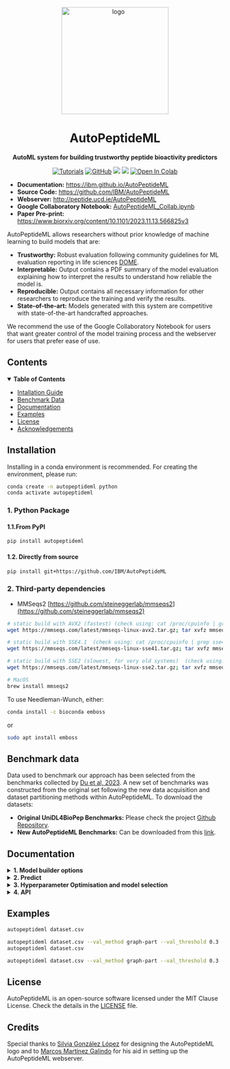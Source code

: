 <div align="center">

  <picture>
    <source media="(prefers-color-scheme: light)" srcset="https://ibm.github.io/AutoPeptideML/imgs/APML_light.png" height="250x">
    <img alt="logo" src="https://ibm.github.io/AutoPeptideML/imgs/APML_dark.png">
  </picture>

  <h1>AutoPeptideML</h1>

  <p>
    <strong>AutoML system for building trustworthy peptide bioactivity predictors</strong>
  </p>

  <p>    
    
<a href="https://ibm.github.io/AutoPeptideML/"><img alt="Tutorials" src="https://img.shields.io/badge/docs-tutorials-green" /></a>
<a href="https://github.com/IBM/AutoPeptideML/blob/main/LICENSE"><img alt="GitHub" src="https://img.shields.io/github/license/IBM/AutoPeptideML" /></a>
<a href="https://pypi.org/project/autopeptideml/"><img src="https://img.shields.io/pypi/v/autopeptideml" /></a>
<a href="https://pypi.org/project/autopeptideml/"><img src="https://img.shields.io/pypi/dm/autopeptideml" /></a>
<a target="_blank" href="https://colab.research.google.com/github/IBM/AutoPeptideML/blob/main/examples/AutoPeptideML_Collab.ipynb">
  <img src="https://colab.research.google.com/assets/colab-badge.svg" alt="Open In Colab"/>
</a>



  </p>
</div>

- **Documentation:**  <a href="https://ibm.github.io/AutoPeptideML/" target="_blank">https://ibm.github.io/AutoPeptideML</a>
- **Source Code:** <a href="https://github.com/IBM/AutoPeptideML" target="_blank">https://github.com/IBM/AutoPeptideML</a>
- **Webserver:** <a href="http://peptide.ucd.ie/AutoPeptideML" target="_blank">http://peptide.ucd.ie/AutoPeptideML</a>
- **Google Collaboratory Notebook:** <a href="https://colab.research.google.com/github/IBM/AutoPeptideML/blob/main/examples/AutoPeptideML_Collab.ipynb" target="_blank">AutoPeptideML_Collab.ipynb</a>
- **Paper Pre-print:** <a href="https://www.biorxiv.org/content/10.1101/2023.11.13.566825v3" target="_blank">https://www.biorxiv.org/content/10.1101/2023.11.13.566825v3</a>

AutoPeptideML allows researchers without prior knowledge of machine learning to build models that are:

- **Trustworthy:** Robust evaluation following community guidelines for ML evaluation reporting in life sciences [DOME](https://www.nature.com/articles/s41592-021-01205-4).
- **Interpretable:** Output contains a PDF summary of the model evaluation explaining how to interpret the results to understand how reliable the model is.
- **Reproducible:** Output contains all necessary information for other researchers to reproduce the training and verify the results.
- **State-of-the-art:** Models generated with this system are competitive with state-of-the-art handcrafted approaches.

We recommend the use of the Google Collaboratory Notebook for users that want greater control of the model training process and the webserver for users that prefer ease of use.

## Contents

<details open markdown="1"><summary><b>Table of Contents</b></summary>

- [Intallation Guide](#installation)
- [Benchmark Data](#benchmark)
- [Documentation](#documentation)
- [Examples](#examples)
- [License](#license)
- [Acknowledgements](#acknowledgements)
 </details>

## Installation <a name="installation"></a>

Installing in a conda environment is recommended. For creating the environment, please run:

```bash
conda create -n autopeptideml python
conda activate autopeptideml
```

### 1. Python Package

#### 1.1.From PyPI


```bash
pip install autopeptideml
```

#### 1.2. Directly from source

```bash
pip install git+https://github.com/IBM/AutoPeptideML
```

### 2. Third-party dependencies

  - MMSeqs2 [https://github.com/steineggerlab/mmseqs2](https://github.com/steineggerlab/mmseqs2)

  ```bash
  # static build with AVX2 (fastest) (check using: cat /proc/cpuinfo | grep avx2)
  wget https://mmseqs.com/latest/mmseqs-linux-avx2.tar.gz; tar xvfz mmseqs-linux-avx2.tar.gz; export PATH=$(pwd)/mmseqs/bin/:$PATH

  # static build with SSE4.1  (check using: cat /proc/cpuinfo | grep sse4)
  wget https://mmseqs.com/latest/mmseqs-linux-sse41.tar.gz; tar xvfz mmseqs-linux-sse41.tar.gz; export PATH=$(pwd)/mmseqs/bin/:$PATH

  # static build with SSE2 (slowest, for very old systems)  (check using: cat /proc/cpuinfo | grep sse2)
  wget https://mmseqs.com/latest/mmseqs-linux-sse2.tar.gz; tar xvfz mmseqs-linux-sse2.tar.gz; export PATH=$(pwd)/mmseqs/bin/:$PATH

  # MacOS
  brew install mmseqs2  
  ```

  To use Needleman-Wunch, either:

  ```bash
  conda install -c bioconda emboss
  ```
  or

  ```bash
  sudo apt install emboss
  ```

## Benchmark data <a name="benchmark"></a>

Data used to benchmark our approach has been selected from the benchmarks collected by [Du et al, 2023](https://academic.oup.com/bib/article-abstract/24/3/bbad135/7107929). A new set of benchmarks was constructed from the original set following the new data acquisition and dataset partitioning methods within AutoPeptideML. To download the datasets:

- **Original UniDL4BioPep Benchmarks:** Please check the project [Github Repository](https://github.com/dzjxzyd/UniDL4BioPep/tree/main).
- **New AutoPeptideML Benchmarks:** Can be downloaded from this [link](https://drive.google.com/u/0/uc?id=1UmDu773CdkBFqkitK550uO6zoxhU1bUB&export=download).

## Documentation <a name="documentation"></a>

<details markdown="1"><summary><b>1. Model builder options</summary></b><a name="builder"></a>

**Dataset construction**

- `dataset`: File with positive peptides in `FASTA` or `CSV` file. It can also contain negative peptides in which case the files should contain the labels (0: negative or 1: positive) either in the header (`FASTA`) or in column `Y` (`CSV`).
- `--balance`: If `True`, it balances the datasets by oversampling the underrepresented label.
-  `--autosearch`: If `True`, it searches for negative peptides.
-  `--autosearch_tags`: Comma separated list of tags that may overlap with positive activity that are going to be excluded from the negative peptides.
-  `--autosearch_proportion`: Negative:positive ration when automatically drawing negative controls from the bioactive peptides database (Default: 1.0).


**Output**

- `--outputdirdir`: Output directory (Default: `./apml_result/apml_result`).

**Protein Language Model**

- `--plm`: Protein Language Model for computing peptide representations. Available options: `esm2-8m`, `esm2-35m`, `esm2-150m`, `esm2-650m`, `esm2-3b`, `esm2-15b`, `esm1b`, `prot-t5-xxl`, `prot-t5-xl`, `protbert`, `prost-t5`. (Default: `esm2-8m`). Please note: Larger Models might not fit into GPU RAM, if it is necessary for your purposes, please create a new issue.
- `--plm_batch_size`: Number of peptides for which to batch the PLM computation.(Default: 12).

**Dataset Partitioning**

- `--test_partition`: Whether to divide the dataset in train/test splits. (Default: `True`).
- `--test_threshold`: Maximum sequence identity allowed between train and test. (Default: 0.3).
- `--test_size`: Proportion of data to be assigned to evaluation set. (Default: 0.2).
- `--test_alignment`: Alignment algorithm used for computing sequence identities. Available options: `mmseqs`, `mmseqs+prefilter`, `needle`. (Default: `mmseqs+prefilter`).
- `--splits`: Path to directory with train and test splits. Expected contents: `train.csv` and `test.csv`.
- `--val_partition`: Whether to divide dataset in train/validation folds.
- `--val_method`: Method to use for creating train/validation folds. Options available: `random`, `graph-part`. (Default: `random`)
- `--val_threshold`: Maximum sequence identity allowed between train and validation. (Default: 0.5).
- `--val_alignment`:  Alignment algorithm used for computing sequence identities. Available options: `mmseqs`, `mmseqs+prefilter`, `needle`. (Default: `mmseqs+prefilter`).
- `--val_n_folds`: Number of folds (Default: 10).
- `--folds`: Path to directory with train/validation folds. Expected contents: `train_{fold}.csv` and `valid_{fold}.csv`.

**Model Selection and Hyperparameter Optimisation**

- `--config`: Name of one of the pre-defined configuration files (see `autopeptideml/data/configs`) or path to a custom configuration file (see next section).

**Other**

- `--verbose`: Whether to display information about runtime (Default: True).
- `--threads`: Number of threads to use for parallelization. (Default: Number of cores in the machine).
- `--seed`: Seed for pseudorandom number generators. Controls stochastic processes. (Default: 42)

</details>

<details markdown="1"><summary><b>2. Predict</summary></b><a name="predict"></a>

- `dataset`: File with problem peptides in `FASTA` or `CSV` file.
- `--ensemble`: Path to the a file containing a previous AutoPeptideML result.
- `--outputdir`: Output directory (Default: `./apml_predictions`).
- `--verbose`: Whether to display information about runtime (Default: True).
- `--threads`: Number of threads to use for parallelization. (Default: Number of cores in the machine).
- `--plm`: Protein Language Model for computing peptide representations. Must be the same as used to train the model. Available options: `esm2-8m`, `esm2-35m`, `esm2-150m`, `esm2-650m`, `esm2-3b`, `esm2-15b`, `esm1b`, `prot-t5-xxl`, `prot-t5-xl`, `protbert`, `prost-t5`. (Default: `esm2-8m`). Please note: Larger Models might not fit into GPU RAM, if it is necessary for your purposes, please create a new issue.
- `--plm_batch_size`: Number of peptides for which to batch the PLM computation.(Default: 12).

</details>

<details markdown="1"><summary><b>3. Hyperparameter Optimisation and model selection</summary></b><a name="hpo"></a>

The experiment configuration is a file in `JSON` format describing the hyperparameter optimisation search space and the composition of the final ensemble. The first level of the file is a dictionary with a single key (`ensemble` or `model_selection` or `model_selection`) and a list of search spaces for the hyperparameter optimisation. For each model within the `ensemble` list, `n` different models will be trained one per cross-validation fold; in the case of `model_selection`, only one of the algorithms will comprise the final ensemble; in the case of `model_selection`, only one of the algorithms will comprise the final ensemble.

Each experiment requires the following fields:

- `model`: Defines the ML algorithm. Options: `KNearestNeighbours`, `SVM`, `RFC`, `XGBoost`, `LGBM`, `MLP`, and `UniDL4BioPep`. More options will be added in subsequent releases and they can be implemented upon request.
- `trials`: Defines the number of iterations for the hyperparameter optimisation search.
- `optimization_metric`: Defines the metric that should be used for directing the optimisation search. Always, the metric will be calculated as the average across the `n` cross-validation folds. For the metrics available all of the binary classification within the list in the [scikit-learn documentation](https://scikit-learn.org/stable/modules/model_evaluation.html#classification-metrics) are supported (Default: Matthew's correlation coefficient, MCC).
- `hyperparameter-space`: List of dictionaries that defines the hyperparameter search space proper. Each of the dictionaries within correspond to a different hyperparameter and may have the following fields:
   - `name`: It has to correspond with the corresponding hyperparameter in the model implementation. Most of the simpler ML models use the `scikit-learn` implementation, `LGBM` uses the Microsoft implementation (More information on [LGBM Repository](https://github.com/microsoft/LightGBM)) and `UniDL4BioPep` uses the PyTorch implementation (More information on [UniDL4BioPep PyTorch Repository](https://github.com/David-Dingle/UniDL4BioPep_ASL_PyTorch)), though for this model hyperparameter optimisation is not recommended.
   - `type`: Defines the type of hyperparameter. Options: `int`, `float`, or `categorical`. 
   - `min` and `max`: Defines the lower and upper bounds of the search space for types `int` and `float`.
   - `log`: Boolean value that defines whether the search should be done in logarithmic space or not. Accelerates searches through vast spaces for example for learning rates (1e-7 to 1). It is not optional.
   - `value`: Defines the list of options available for a hyperparameter of type `categorical` for example types of kernel (`linear`, `rbf`, `sigmoid`) for a Support Vector Machine.

There is an example available in the [default configuration file](https://github.ibm.com/raulfd/AutoPeptideML/blob/main/autopeptideml/data/configs/default_config.json).

</details>

<details markdown="1"><summary><b>4. API</summary></b><a name="api"></a>

Please check the [Code reference documentation](https://ibm.github.io/AutoPeptideML/autopeptideml/)

</details>


## Examples <a name="examples"></a>

```bash
autopeptideml dataset.csv
```

```bash
autopeptideml dataset.csv --val_method graph-part --val_threshold 0.3 --val_alignment needle
autopeptideml dataset.csv
```

```bash
autopeptideml dataset.csv --val_method graph-part --val_threshold 0.3 --val_alignment needle
```



License <a name="license"></a>
-------
AutoPeptideML is an open-source software licensed under the MIT Clause License. Check the details in the [LICENSE](https://github.com/IBM/AutoPeptideML/blob/master/LICENSE) file.

Credits <a name="acknowledgements"></a>
-------

Special thanks to [Silvia González López](https://www.linkedin.com/in/silvia-gonz%C3%A1lez-l%C3%B3pez-717558221/) for designing the AutoPeptideML logo and to [Marcos Martínez Galindo](https://www.linkedin.com/in/marcosmartinezgalindo) for his aid in setting up the AutoPeptideML webserver.
